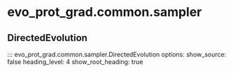 # evo_prot_grad.common.sampler

## DirectedEvolution
::: evo_prot_grad.common.sampler.DirectedEvolution
    options:
        show_source: false
        heading_level: 4
        show_root_heading: true